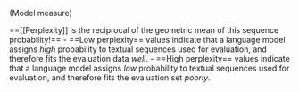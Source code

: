 (Model measure)

==[[Perplexity]] is the reciprocal of the geometric mean of this sequence probability!==
	- ==Low perplexity== values indicate that a language model assigns *high* probability to textual sequences used for evaluation, and therefore fits the evaluation data *well*.
	- ==High perplexity== values indicate that a language model assigns *low* probability to textual sequences used for evaluation, and therefore fits the evaluation set *poorly*.